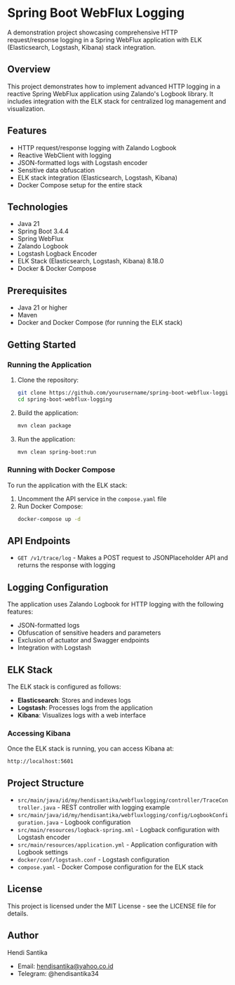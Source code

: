 # Spring Boot WebFlux Logging

A demonstration project showcasing comprehensive HTTP request/response logging in a Spring WebFlux application with
ELK (Elasticsearch, Logstash, Kibana) stack integration.

## Overview

This project demonstrates how to implement advanced HTTP logging in a reactive Spring WebFlux application using
Zalando's Logbook library. It includes integration with the ELK stack for centralized log management and visualization.

## Features

- HTTP request/response logging with Zalando Logbook
- Reactive WebClient with logging
- JSON-formatted logs with Logstash encoder
- Sensitive data obfuscation
- ELK stack integration (Elasticsearch, Logstash, Kibana)
- Docker Compose setup for the entire stack

## Technologies

- Java 21
- Spring Boot 3.4.4
- Spring WebFlux
- Zalando Logbook
- Logstash Logback Encoder
- ELK Stack (Elasticsearch, Logstash, Kibana) 8.18.0
- Docker & Docker Compose

## Prerequisites

- Java 21 or higher
- Maven
- Docker and Docker Compose (for running the ELK stack)

## Getting Started

### Running the Application

1. Clone the repository:
   ```bash
   git clone https://github.com/yourusername/spring-boot-webflux-logging.git
   cd spring-boot-webflux-logging
   ```

2. Build the application:
   ```bash
   mvn clean package
   ```

3. Run the application:
   ```bash
   mvn clean spring-boot:run
   ```

### Running with Docker Compose

To run the application with the ELK stack:

1. Uncomment the API service in the `compose.yaml` file
2. Run Docker Compose:
   ```bash
   docker-compose up -d
   ```

## API Endpoints

- `GET /v1/trace/log` - Makes a POST request to JSONPlaceholder API and returns the response with logging

## Logging Configuration

The application uses Zalando Logbook for HTTP logging with the following features:

- JSON-formatted logs
- Obfuscation of sensitive headers and parameters
- Exclusion of actuator and Swagger endpoints
- Integration with Logstash

## ELK Stack

The ELK stack is configured as follows:

- **Elasticsearch**: Stores and indexes logs
- **Logstash**: Processes logs from the application
- **Kibana**: Visualizes logs with a web interface

### Accessing Kibana

Once the ELK stack is running, you can access Kibana at:

```
http://localhost:5601
```

## Project Structure

- `src/main/java/id/my/hendisantika/webfluxlogging/controller/TraceController.java` - REST controller with logging
  example
- `src/main/java/id/my/hendisantika/webfluxlogging/config/LogbookConfiguration.java` - Logbook configuration
- `src/main/resources/logback-spring.xml` - Logback configuration with Logstash encoder
- `src/main/resources/application.yml` - Application configuration with Logbook settings
- `docker/conf/logstash.conf` - Logstash configuration
- `compose.yaml` - Docker Compose configuration for the ELK stack

## License

This project is licensed under the MIT License - see the LICENSE file for details.

## Author

Hendi Santika

- Email: hendisantika@yahoo.co.id
- Telegram: @hendisantika34
